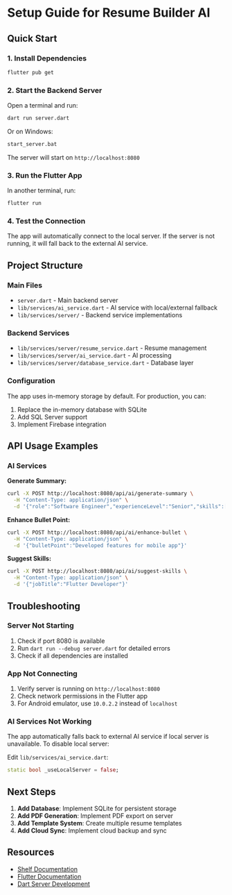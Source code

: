 # Setup Guide for Resume Builder AI

## Quick Start

### 1. Install Dependencies

```bash
flutter pub get
```

### 2. Start the Backend Server

Open a terminal and run:

```bash
dart run server.dart
```

Or on Windows:
```bash
start_server.bat
```

The server will start on `http://localhost:8080`

### 3. Run the Flutter App

In another terminal, run:

```bash
flutter run
```

### 4. Test the Connection

The app will automatically connect to the local server. If the server is not running, it will fall back to the external AI service.

## Project Structure

### Main Files

- `server.dart` - Main backend server
- `lib/services/ai_service.dart` - AI service with local/external fallback
- `lib/services/server/` - Backend service implementations

### Backend Services

- `lib/services/server/resume_service.dart` - Resume management
- `lib/services/server/ai_service.dart` - AI processing
- `lib/services/server/database_service.dart` - Database layer

### Configuration

The app uses in-memory storage by default. For production, you can:

1. Replace the in-memory database with SQLite
2. Add SQL Server support
3. Implement Firebase integration

## API Usage Examples

### AI Services

**Generate Summary:**
```bash
curl -X POST http://localhost:8080/api/ai/generate-summary \
  -H "Content-Type: application/json" \
  -d '{"role":"Software Engineer","experienceLevel":"Senior","skills":["Flutter","Dart","REST APIs"]}'
```

**Enhance Bullet Point:**
```bash
curl -X POST http://localhost:8080/api/ai/enhance-bullet \
  -H "Content-Type: application/json" \
  -d '{"bulletPoint":"Developed features for mobile app"}'
```

**Suggest Skills:**
```bash
curl -X POST http://localhost:8080/api/ai/suggest-skills \
  -H "Content-Type: application/json" \
  -d '{"jobTitle":"Flutter Developer"}'
```

## Troubleshooting

### Server Not Starting

1. Check if port 8080 is available
2. Run `dart run --debug server.dart` for detailed errors
3. Check if all dependencies are installed

### App Not Connecting

1. Verify server is running on `http://localhost:8080`
2. Check network permissions in the Flutter app
3. For Android emulator, use `10.0.2.2` instead of `localhost`

### AI Services Not Working

The app automatically falls back to external AI service if local server is unavailable. To disable local server:

Edit `lib/services/ai_service.dart`:
```dart
static bool _useLocalServer = false;
```

## Next Steps

1. **Add Database**: Implement SQLite for persistent storage
2. **Add PDF Generation**: Implement PDF export on server
3. **Add Template System**: Create multiple resume templates
4. **Add Cloud Sync**: Implement cloud backup and sync

## Resources

- [Shelf Documentation](https://pub.dev/packages/shelf)
- [Flutter Documentation](https://flutter.dev/docs)
- [Dart Server Development](https://dart.dev/server)

